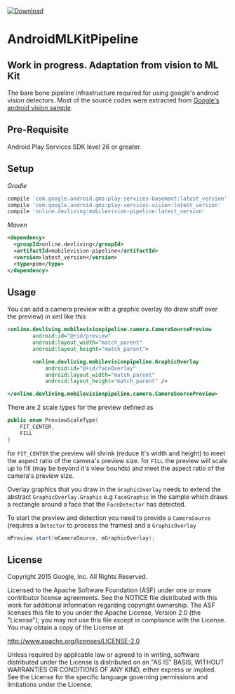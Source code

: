 [ ![Download](https://api.bintray.com/packages/iammehedi/Maven/online.devliving%3Amobilevisionpipeline/images/download.svg) ](https://bintray.com/iammehedi/Maven/online.devliving%3Amobilevisionpipeline/_latestVersion)


# AndroidMLKitPipeline
## Work in progress. Adaptation from vision to ML Kit
The bare bone pipeline infrastructure required for using google's android vision detectors. Most of the source codes were extracted from [Google's android vision sample](https://github.com/googlesamples/android-vision).

## Pre-Requisite
Android Play Services SDK level 26 or greater.

## Setup
*Gradle*
```groovy
compile 'com.google.android.gms:play-services-basement:latest_version'
compile 'com.google.android.gms:play-services-vision:latest_version'
compile 'online.devliving:mobilevision-pipeline:latest_version'
```

*Maven*
```xml
<dependency>
  <groupId>online.devliving</groupId>
  <artifactId>mobilevision-pipeline</artifactId>
  <version>latest_version</version>
  <type>pom</type>
</dependency>
```

## Usage
You can add a camera preview with a graphic overlay (to draw stuff over the preview) in xml like this
```xml
<online.devliving.mobilevisionpipeline.camera.CameraSourcePreview
        android:id="@+id/preview"
        android:layout_width="match_parent"
        android:layout_height="match_parent">

        <online.devliving.mobilevisionpipeline.GraphicOverlay
            android:id="@+id/faceOverlay"
            android:layout_width="match_parent"
            android:layout_height="match_parent" />

</online.devliving.mobilevisionpipeline.camera.CameraSourcePreview>
```
There are 2 scale types for the preview defined as 
```java
public enum PreviewScaleType{
    FIT_CENTER,
    FILL
}
```
for `FIT_CENTER` the preview will shrink (reduce it's width and height) to meet the aspect ratio of the camera's preview size.
for `FILL` the preview will scale up to fill (may be beyond it's view bounds) and meet the aspect ratio of the camera's preview size.

Overlay graphics that you draw in the `GraphicOverlay` needs to extend the abstract `GraphicOverlay.Graphic` e.g `FaceGraphic` in the sample which draws a rectangle around a face that the `FaceDetector` has detected. 

To start the preview and detection you need to provide a `CameraSource` (requires a `Detector` to process the frames) and a `GraphicOverlay` 
```java
mPreview.start(mCameraSource, mGraphicOverlay);
```

## License
Copyright 2015 Google, Inc. All Rights Reserved.

Licensed to the Apache Software Foundation (ASF) under one or more contributor license agreements. See the NOTICE file distributed with this work for additional information regarding copyright ownership. The ASF licenses this file to you under the Apache License, Version 2.0 (the "License"); you may not use this file except in compliance with the License. You may obtain a copy of the License at

http://www.apache.org/licenses/LICENSE-2.0

Unless required by applicable law or agreed to in writing, software distributed under the License is distributed on an "AS IS" BASIS, WITHOUT WARRANTIES OR CONDITIONS OF ANY KIND, either express or implied. See the License for the specific language governing permissions and limitations under the License.
